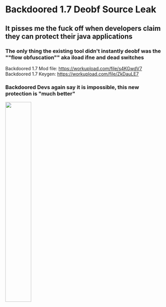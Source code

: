 # Backdoored 1.7 Deobf Source Leak

## It pisses me the fuck off when developers claim they can protect their java applications

### The only thing the existing tool didn't instantly deobf was the ""flow obfuscation"" aka iload ifne and dead switches

Backdoored 1.7 Mod file: https://workupload.com/file/s4KGwdV7
Backdoored 1.7 Keygen: https://workupload.com/file/ZkDauLE7

### Backdoored Devs again say it is impossible, this new protection is "much better"
<img src="https://i.imgur.com/HAq2wti.jpg" height="40%" width="40%">
